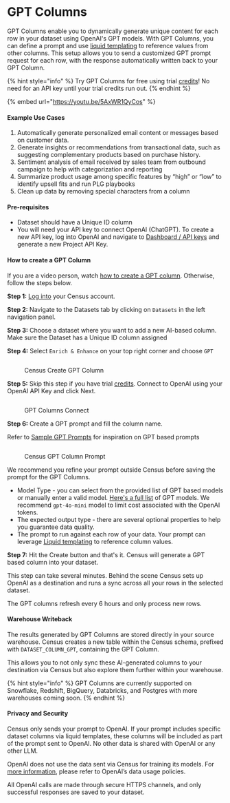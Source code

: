 # GPT Columns

GPT Columns enable you to dynamically generate unique content for each row in your dataset using OpenAI's GPT models. With GPT Columns, you can define a prompt and use [liquid templating](../../basics/core-concept/liquid-templates.md) to reference values from other columns. This setup allows you to send a customized GPT prompt request for each row, with the response automatically written back to your GPT Column.

{% hint style="info" %}
Try GPT Columns for free using trial [credits](../../misc/credits.md)! No need for an API key until your trial credits run out.&#x20;
{% endhint %}

{% embed url="https://youtu.be/5AxWR1QyCos" %}

#### Example Use Cases

1. Automatically generate personalized email content or messages based on customer data.
2. Generate insights or recommendations from transactional data, such as suggesting complementary products based on purchase history.
3. Sentiment analysis of email received by sales team from outbound campaign to help with categorization and reporting
4. Summarize product usage among specific features by “high” or “low” to identify upsell fits and run PLG playbooks
5. Clean up data by removing special characters from a column

#### Pre-requisites

* Dataset should have a Unique ID column
* You will need your API key to connect OpenAI (ChatGPT). To create a new API key, log into OpenAI and navigate to [Dashboard / API keys](https://platform.openai.com/api-keys) and generate a new Project API Key.

#### How to create a GPT Column

If you are a video person, watch [how to create a GPT column](https://youtu.be/5AxWR1QyCos). Otherwise, follow the steps below.

**Step 1:** [Log into](https://app.getcensus.com/) your Census account.

**Step 2:** Navigate to the Datasets tab by clicking on `Datasets` in the left navigation panel.

**Step 3:** Choose a dataset where you want to add a new AI-based column. Make sure the Dataset has a Unique ID column assigned

**Step 4:** Select `Enrich & Enhance` on your top right corner and choose `GPT`

<figure><img src="../../.gitbook/assets/Screenshot 2024-10-29 at 2.53.32 PM.png" alt=""><figcaption><p>Census Create GPT Column</p></figcaption></figure>

**Step 5:** Skip this step if you have trial [credits](../../misc/credits.md). Connect to OpenAI using your OpenAI API Key and click Next.

<figure><img src="../../.gitbook/assets/Screenshot 2024-08-29 at 12.34.53 PM (1).png" alt=""><figcaption><p>GPT Columns Connect</p></figcaption></figure>

**Step 6:** Create a GPT prompt and fill the column name.

Refer to [Sample GPT Prompts](sample-gpt-prompts.md) for inspiration on GPT based prompts

<figure><img src="../../.gitbook/assets/Screenshot 2024-08-20 at 8.50.33 PM.png" alt=""><figcaption><p>Census GPT Column Prompt</p></figcaption></figure>

We recommend you refine your prompt outside Census before saving the prompt for the GPT Columns.

* Model Type - you can select from the provided list of GPT based models or manually enter a valid model. [Here's a full list](https://platform.openai.com/docs/models/gpt-4-turbo-and-gpt-4) of GPT models. We recommend `gpt-4o-mini` model to limit cost associated with the OpenAI tokens.
* The expected output type - there are several optional properties to help you guarantee data quality.
* The prompt to run against each row of your data. Your prompt can leverage [Liquid templating](../../basics/core-concept/liquid-templates.md) to reference column values.

**Step 7:** Hit the Create button and that's it. Census will generate a GPT based column into your dataset.

This step can take several minutes. Behind the scene Census sets up OpenAI as a destination and runs a sync across all your rows in the selected dataset.

The GPT columns refresh every 6 hours and only process new rows.

#### Warehouse Writeback

The results generated by GPT Columns are stored directly in your source warehouse. Census creates a new table within the Census schema, prefixed with `DATASET_COLUMN_GPT`, containing the GPT Column.

This allows you to not only sync these AI-generated columns to your destination via Census but also explore them further within your warehouse.

{% hint style="info" %}
GPT Columns are currently supported on Snowflake, Redshift, BigQuery, Databricks, and Postgres with more warehouses coming soon.
{% endhint %}



#### Privacy and Security

Census only sends your prompt to OpenAI. If your prompt includes specific dataset columns via liquid templates, these columns will be included as part of the prompt sent to OpenAI. No other data is shared with OpenAI or any other LLM.

OpenAI does not use the data sent via Census for training its models. For [more information](https://community.openai.com/t/does-the-openai-api-get-access-to-the-data-i-send-it-or-store-the-data/599538), please refer to OpenAI’s data usage policies.

All OpenAI calls are made through secure HTTPS channels, and only successful responses are saved to your dataset.
